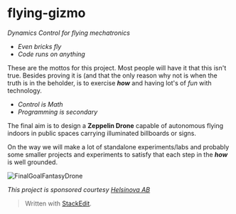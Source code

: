 # flying-gizmo

*Dynamics Control for flying mechatronics*

* *Even bricks fly*
* *Code runs on anything*

These are the mottos for this project. Most people will have it that this isn't true. 
Besides proving it is (and that the only reason why not is when the truth is in the
beholder, is to exercise ***how*** and having lot's of _fun_ with technology. 

* *Control is Math*
* *Programming is secondary*

The final aim is to design a **Zeppelin Drone** capable of autonomous flying indoors
in public spaces carrying illuminated billboards or signs.

On the way we will make a lot of standalone experiments/labs and probably some
smaller projects and  experiments to satisfy that each step in the ***how*** is well grounded.

![FinalGoalFantasyDrone](http://howtoexitthematrix.com/wp-content/uploads/2015/10/mars.jpg)


*This project is sponsored courtesy [Helsinova AB](http://www.helsinova.se)*

> Written with [StackEdit](https://stackedit.io/).
